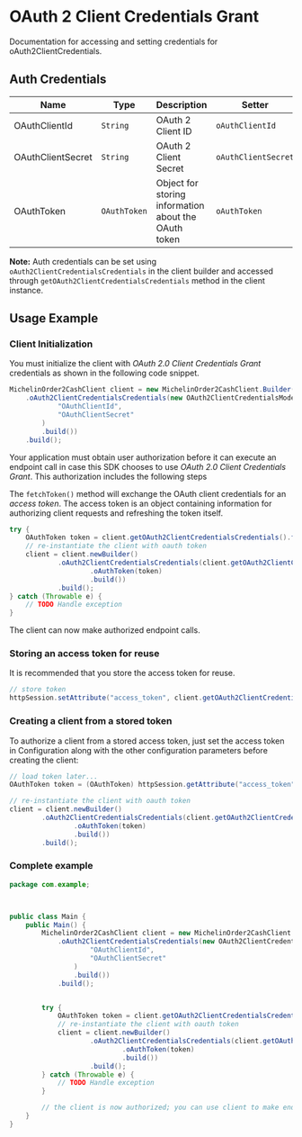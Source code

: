 
# OAuth 2 Client Credentials Grant



Documentation for accessing and setting credentials for oAuth2ClientCredentials.

## Auth Credentials

| Name | Type | Description | Setter | Getter |
|  --- | --- | --- | --- | --- |
| OAuthClientId | `String` | OAuth 2 Client ID | `oAuthClientId` | `getOAuthClientId()` |
| OAuthClientSecret | `String` | OAuth 2 Client Secret | `oAuthClientSecret` | `getOAuthClientSecret()` |
| OAuthToken | `OAuthToken` | Object for storing information about the OAuth token | `oAuthToken` | `getOAuthToken()` |



**Note:** Auth credentials can be set using `oAuth2ClientCredentialsCredentials` in the client builder and accessed through `getOAuth2ClientCredentialsCredentials` method in the client instance.

## Usage Example

### Client Initialization

You must initialize the client with *OAuth 2.0 Client Credentials Grant* credentials as shown in the following code snippet.

```java
MichelinOrder2CashClient client = new MichelinOrder2CashClient.Builder()
    .oAuth2ClientCredentialsCredentials(new OAuth2ClientCredentialsModel.Builder(
            "OAuthClientId",
            "OAuthClientSecret"
        )
        .build())
    .build();
```



Your application must obtain user authorization before it can execute an endpoint call in case this SDK chooses to use *OAuth 2.0 Client Credentials Grant*. This authorization includes the following steps

The `fetchToken()` method will exchange the OAuth client credentials for an *access token*. The access token is an object containing information for authorizing client requests and refreshing the token itself.

```java
try {
    OAuthToken token = client.getOAuth2ClientCredentialsCredentials().fetchToken();
    // re-instantiate the client with oauth token
    client = client.newBuilder()
            .oAuth2ClientCredentialsCredentials(client.getOAuth2ClientCredentialsModel().toBuilder()
                    .oAuthToken(token)
                    .build())
            .build();
} catch (Throwable e) {
    // TODO Handle exception
}
```

The client can now make authorized endpoint calls.

### Storing an access token for reuse

It is recommended that you store the access token for reuse.

```java
// store token
httpSession.setAttribute("access_token", client.getOAuth2ClientCredentialsCredentials().getOAuthToken());
```

### Creating a client from a stored token

To authorize a client from a stored access token, just set the access token in Configuration along with the other configuration parameters before creating the client:

```java
// load token later...
OAuthToken token = (OAuthToken) httpSession.getAttribute("access_token");

// re-instantiate the client with oauth token
client = client.newBuilder()
        .oAuth2ClientCredentialsCredentials(client.getOAuth2ClientCredentialsModel().toBuilder()
                .oAuthToken(token)
                .build())
        .build();
```

### Complete example



```java
package com.example;



public class Main {
    public Main() {
        MichelinOrder2CashClient client = new MichelinOrder2CashClient.Builder()
            .oAuth2ClientCredentialsCredentials(new OAuth2ClientCredentialsModel.Builder(
                    "OAuthClientId",
                    "OAuthClientSecret"
                )
                .build())
            .build();


        try {
            OAuthToken token = client.getOAuth2ClientCredentialsCredentials().fetchToken();
            // re-instantiate the client with oauth token
            client = client.newBuilder()
                    .oAuth2ClientCredentialsCredentials(client.getOAuth2ClientCredentialsModel().toBuilder()
                            .oAuthToken(token)
                            .build())
                    .build();
        } catch (Throwable e) {
            // TODO Handle exception
        }

        // the client is now authorized; you can use client to make endpoint calls
    }
}
```


